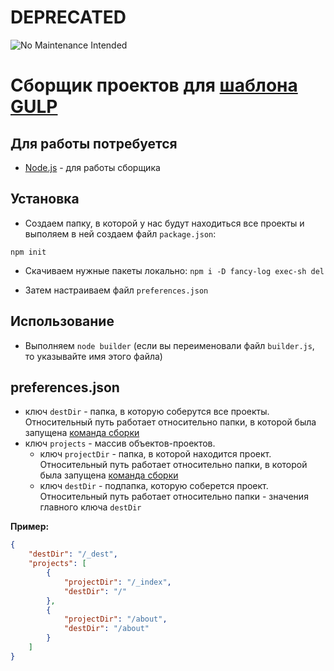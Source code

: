 # DEPRECATED

![No Maintenance Intended](https://img.shields.io/maintenance/no/2020.svg)

# Сборщик проектов для [шаблона GULP](https://github.com/coolpanda02/gulp "Gulp шаблон для Frontend-разработки")

## Для работы потребуется
- [Node.js](https://nodejs.org/ "Node.js") - для работы сборщика

## Установка
- Создаем папку, в которой у нас будут находиться все проекты и выполяем в ней создаем файл `package.json`:

`npm init`

- Скачиваем нужные пакеты локально:
`npm i -D fancy-log exec-sh del`

- Затем настраиваем файл `preferences.json`

## Использование
- Выполняем `node builder` (если вы переименовали файл `builder.js`, то указывайте имя этого файла)

## preferences.json
- ключ `destDir` - папка, в которую соберутся все проекты. Относительный путь работает относительно папки, в которой была запущена [команда сборки](https://github.com/coolpanda02/builder#использование "команда сборки")
- ключ `projects` - массив объектов-проектов.
   - ключ `projectDir` - папка, в которой находится проект. Относительный путь работает относительно папки, в которой была запущена [команда сборки](https://github.com/coolpanda02/builder#использование "команда сборки")
   - ключ `destDir` - подпапка, которую соберется проект. Относительный путь работает относительно папки - значения главного ключа `destDir`

**Пример:**
```json
{
	"destDir": "/_dest",
	"projects": [
		{
			"projectDir": "/_index",
			"destDir": "/"
		},
		{
			"projectDir": "/about",
			"destDir": "/about"
		}
	]
}
```
